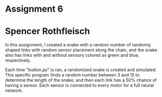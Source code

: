 # Assignment 6
# Spencer Rothfleisch

In this assignment, I created a snake with a random number of randomly shaped links with random sensor placement along the chain, and the snake also has links with and without sensors colored as green and blue, respectively.

Each time "button.py" is ran, a randomized snake is created and simulated. This specific program finds a random number between 3 and 15 to determine the length of the snake, and then each link has a 50% chance of having a sensor. Each sensor is connected to every motor for a full neural network.